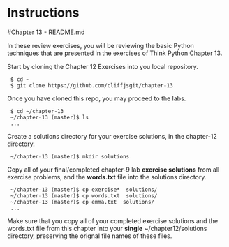 # Instructions

#Chapter 13 - README.md

In these review exercises, you will be reviewing the basic Python techniques that are presented in the exercises of Think Python Chapter 13. 

Start by cloning the Chapter 12 Exercises into you local repository.
     
     $ cd ~
     $ git clone https://github.com/cliffjsgit/chapter-13
     

Once you have cloned this repo, you may proceed to the labs.
    
     $ cd ~/chapter-13
     ~/chapter-13 (master)$ ls
     ...

Create a solutions directory for your exercise solutions, in the chapter-12 directory.
      
     ~/chapter-13 (master)$ mkdir solutions
      
Copy all of your final/completed chapter-9 lab **exercise solutions** from all exercise 
problems, and the **words.txt** file into the solutions directory.  
    
     ~/chapter-13 (master)$ cp exercise*  solutions/ 
     ~/chapter-13 (master)$ cp words.txt  solutions/
     ~/chapter-13 (master)$ cp emma.txt  solutions/
     ...
    
Make sure that you copy all of your completed exercise solutions and the words.txt file
from this chapter into your **single**  ~/chapter12/solutions directory, 
preserving the orignal file names of these files. 

